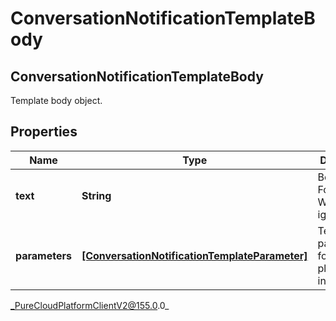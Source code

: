 # ConversationNotificationTemplateBody

## ConversationNotificationTemplateBody
Template body object.

## Properties

|Name | Type | Description | Notes|
|------------ | ------------- | ------------- | -------------|
| **text** | **String** | Body text. For WhatsApp, ignored. | [optional] |
| **parameters** | [**[ConversationNotificationTemplateParameter]**](ConversationNotificationTemplateParameter) | Template parameters for placeholders in template. | |



_PureCloudPlatformClientV2@155.0.0_
